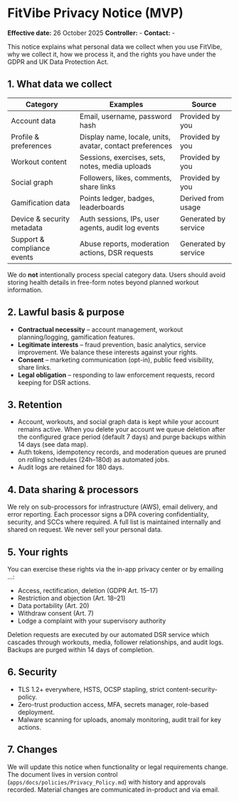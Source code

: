 # FitVibe Privacy Notice (MVP)

**Effective date:** 26 October 2025
**Controller:** -
**Contact:** -

This notice explains what personal data we collect when you use FitVibe, why we
collect it, how we process it, and the rights you have under the GDPR and UK
Data Protection Act.

## 1. What data we collect

| Category                    | Examples                                                 | Source               |
| --------------------------- | -------------------------------------------------------- | -------------------- |
| Account data                | Email, username, password hash                           | Provided by you      |
| Profile & preferences       | Display name, locale, units, avatar, contact preferences | Provided by you      |
| Workout content             | Sessions, exercises, sets, notes, media uploads          | Provided by you      |
| Social graph                | Followers, likes, comments, share links                  | Provided by you      |
| Gamification data           | Points ledger, badges, leaderboards                      | Derived from usage   |
| Device & security metadata  | Auth sessions, IPs, user agents, audit log events        | Generated by service |
| Support & compliance events | Abuse reports, moderation actions, DSR requests          | Generated by service |

We do **not** intentionally process special category data. Users should avoid
storing health details in free-form notes beyond planned workout information.

## 2. Lawful basis & purpose

- **Contractual necessity** – account management, workout planning/logging,
  gamification features.
- **Legitimate interests** – fraud prevention, basic analytics, service
  improvement. We balance these interests against your rights.
- **Consent** – marketing communication (opt-in), public feed visibility, share
  links.
- **Legal obligation** – responding to law enforcement requests, record keeping
  for DSR actions.

## 3. Retention

- Account, workouts, and social graph data is kept while your account remains
  active. When you delete your account we queue deletion after the configured
  grace period (default 7 days) and purge backups within 14 days (see data map).
- Auth tokens, idempotency records, and moderation queues are pruned on rolling
  schedules (24h–180d) as automated jobs.
- Audit logs are retained for 180 days.

## 4. Data sharing & processors

We rely on sub-processors for infrastructure (AWS), email delivery, and error
reporting. Each processor signs a DPA covering confidentiality, security, and
SCCs where required. A full list is maintained internally and shared on request.
We never sell your personal data.

## 5. Your rights

You can exercise these rights via the in-app privacy center or by emailing
...:

- Access, rectification, deletion (GDPR Art. 15–17)
- Restriction and objection (Art. 18–21)
- Data portability (Art. 20)
- Withdraw consent (Art. 7)
- Lodge a complaint with your supervisory authority

Deletion requests are executed by our automated DSR service which cascades
through workouts, media, follower relationships, and audit logs. Backups are
purged within 14 days of completion.

## 6. Security

- TLS 1.2+ everywhere, HSTS, OCSP stapling, strict content-security-policy.
- Zero-trust production access, MFA, secrets manager, role-based deployment.
- Malware scanning for uploads, anomaly monitoring, audit trail for key actions.

## 7. Changes

We will update this notice when functionality or legal requirements change. The
document lives in version control (`apps/docs/policies/Privacy_Policy.md`) with
history and approvals recorded. Material changes are communicated in-product
and via email.
